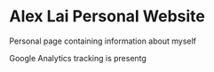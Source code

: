 # Alex Lai Personal Website

Personal page containing information about myself

Google Analytics tracking is presentg
